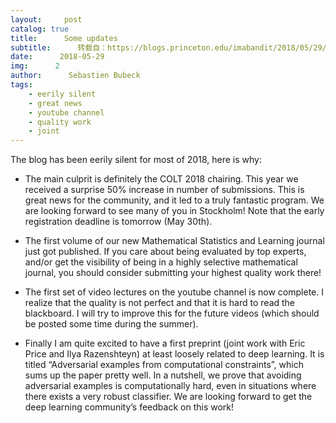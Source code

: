 ```yaml
---
layout:     post
catalog: true
title:      Some updates
subtitle:      转载自：https://blogs.princeton.edu/imabandit/2018/05/29/some-updates/
date:      2018-05-29
img:      2
author:      Sebastien Bubeck
tags:
    - eerily silent
    - great news
    - youtube channel
    - quality work
    - joint
---
```


The blog has been eerily silent for most of 2018, here is why:

- The main culprit is definitely the COLT 2018 chairing. This year we received a surprise 50% increase in number of submissions. This is great news for the community, and it led to a truly fantastic program. We are looking forward to see many of you in Stockholm! Note that the early registration deadline is tomorrow (May 30th).

- The first volume of our new Mathematical Statistics and Learning journal just got published. If you care about being evaluated by top experts, and/or get the visibility of being in a highly selective mathematical journal, you should consider submitting your highest quality work there!

- The first set of video lectures on the youtube channel is now complete. I realize that the quality is not perfect and that it is hard to read the blackboard. I will try to improve this for the future videos (which should be posted some time during the summer).

- Finally I am quite excited to have a first preprint (joint work with Eric Price and Ilya Razenshteyn) at least loosely related to deep learning. It is titled “Adversarial examples from computational constraints”, which sums up the paper pretty well. In a nutshell, we prove that avoiding adversarial examples is computationally hard, even in situations where there exists a very robust classifier. We are looking forward to get the deep learning community’s feedback on this work!

